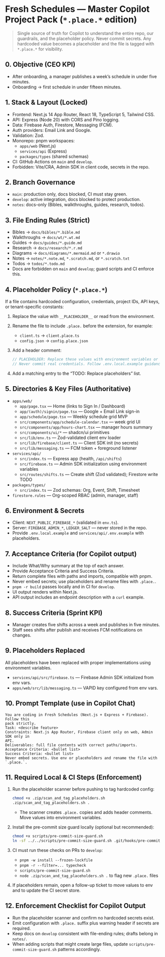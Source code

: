 # Fresh Schedules — Master Copilot Project Pack (`*.place.*` edition)

> Single source of truth for Copilot to understand the entire repo, our
> guardrails, and the placeholder policy. Never commit secrets. Any
> hardcoded value becomes a placeholder and the file is tagged with
> `*.place.*` for visibility.

## 0. Objective (CEO KPI)

- After onboarding, a manager publishes a week’s schedule in under five minutes.
- Onboarding → first schedule in under fifteen minutes.

## 1. Stack & Layout (Locked)

- Frontend: Next.js 14 App Router, React 18, TypeScript 5, Tailwind CSS.
- API: Express (Node 20) with CORS and Pino logging.
- Data: Firebase Auth, Firestore, Messaging (FCM).
- Auth providers: Email Link and Google.
- Validation: Zod.
- Monorepo: pnpm workspaces:
  - `apps/web` (Next.js)
  - `services/api` (Express)
  - `packages/types` (shared schemas)
- CI: GitHub Actions on `main` and `develop`.
- Forbidden: Vite/CRA, Admin SDK in client code, secrets in the repo.

## 2. Branch Governance

- `main`: production only, docs blocked, CI must stay green.
- `develop`: active integration, docs blocked to protect production.
- `notes`: docs-only (Bibles, walkthroughs, guides, research, todos).

## 3. File Ending Rules (Strict)

- Bibles → `docs/bibles/*.bible.md`
- Walkthroughs → `docs/wt/*.wt.md`
- Guides → `docs/guides/*.guide.md`
- Research → `docs/research/*.r.md`
- Diagrams → `docs/diagrams/*.mermaid.md` or `*.drawio`
- Notes → `notes/*.note.md`, `*.scratch.md`, or `*.scratch.txt`
- Todos → `todos/*.todo.md`
- Docs are forbidden on `main` and `develop`; guard scripts and CI enforce this.

## 4. Placeholder Policy (`*.place.*`)

If a file contains hardcoded configuration, credentials, project IDs, API keys,
or tenant-specific constants:

1. Replace the value with `__PLACEHOLDER__` or read from the environment.
2. Rename the file to include `.place.` before the extension, for example:
   - `client.ts` → `client.place.ts`
   - `config.json` → `config.place.json`
3. Add a header comment:

   ```ts
   // PLACEHOLDER: Replace these values with environment variables or secrets.
   // Never commit real credentials. Follow .env.local.example guidance.
   ```

4. Add a matching entry to the “TODO: Replace placeholders” list.

## 5. Directories & Key Files (Authoritative)

- `apps/web/`
  - `app/page.tsx` — Home (links to Sign In / Dashboard)
  - `app/(auth)/signin/page.tsx` — Google + Email Link sign-in
  - `app/schedule/page.tsx` — Weekly schedule grid MVP
  - `src/components/app/schedule-calendar.tsx` — week grid UI
  - `src/components/app/hours-chart.tsx` — manager hours summary
  - `src/components/ui/*` — shadcn/ui primitives
  - `src/lib/env.ts` — Zod-validated client env loader
  - `src/lib/firebase/client.ts` — Client SDK init (no secrets)
  - `src/lib/messaging.ts` — FCM token + foreground listener
- `services/api/`
  - `src/index.ts` — Express app (health, `/api/shifts`)
  - `src/firebase.ts` — Admin SDK initialization using environment variables
  - `src/routes/shifts.ts` — Create shift (Zod validated); Firestore write TODO
- `packages/types/`
  - `src/index.ts` — Zod schemas: Org, Event, Shift, Timesheet
- `firestore.rules` — Org-scoped RBAC (admin, manager, staff)

## 6. Environment & Secrets

- Client: `NEXT_PUBLIC_FIREBASE_*` (validated in `env.ts`).
- Server: `FIREBASE_ADMIN_*`, `LEDGER_SALT` — never stored in the repo.
- Provide `.env.local.example` and `services/api/.env.example` with placeholders.

## 7. Acceptance Criteria (for Copilot output)

- Include What/Why summary at the top of each answer.
- Provide Acceptance Criteria and Success Criteria.
- Return complete files with paths and imports, compatible with pnpm.
- Never embed secrets; use placeholders and rename files with `.place.`.
- `pnpm -r build` passes locally and in CI for `develop`.
- UI output renders within Next.js.
- API output includes an endpoint description with a `curl` example.

## 8. Success Criteria (Sprint KPI)

- Manager creates five shifts across a week and publishes in five minutes.
- Staff sees shifts after publish and receives FCM notifications on changes.

## 9. Placeholders Replaced

All placeholders have been replaced with proper implementations using environment variables.
- `services/api/src/firebase.ts` — Firebase Admin SDK initialized from env vars.
- `apps/web/src/lib/messaging.ts` — VAPID key configured from env vars.

## 10. Prompt Template (use in Copilot Chat)

```text
You are coding in Fresh Schedules (Next.js + Express + Firebase). Follow this
pack strictly.
Task: <describe feature>
Constraints: Next.js App Router, Firebase client only on web, Admin SDK only in
API.
Deliverables: full file contents with correct paths/imports.
Acceptance Criteria: <bullet list>
Success Criteria: <bullet list>
Never embed secrets. Use env or placeholders and rename the file with `.place.`.
```

## 11. Required Local & CI Steps (Enforcement)

1. Run the placeholder scanner before pushing to tag hardcoded config:

   ```bash
   chmod +x .zip/scan_and_tag_placeholders.sh
   .zip/scan_and_tag_placeholders.sh .
   ```

   - The scanner creates `.place.` copies and adds header comments. Move values
     into environment variables.

2. Install the pre-commit size guard locally (optional but recommended):

   ```bash
   chmod +x scripts/pre-commit-size-guard.sh
   ln -sf ../../scripts/pre-commit-size-guard.sh .git/hooks/pre-commit
   ```

3. CI must run these checks on PRs to `develop`:
   - `pnpm -w install --frozen-lockfile`
   - `pnpm -r --filter=... typecheck`
   - `scripts/pre-commit-size-guard.sh`
   - `node .zip/scan_and_tag_placeholders.sh .` to flag new `.place.` files

4. If placeholders remain, open a follow-up ticket to move values to env and to
   update the CI secret store.

## 12. Enforcement Checklist for Copilot Output

- Run the placeholder scanner and confirm no hardcoded secrets exist.
- Emit configuration with `.place.` suffix plus warning header if secrets are
  required.
- Keep docs on `develop` consistent with file-ending rules; drafts belong in
  `notes/`.
- When adding scripts that might create large files, update
  `scripts/pre-commit-size-guard.sh` patterns accordingly.
